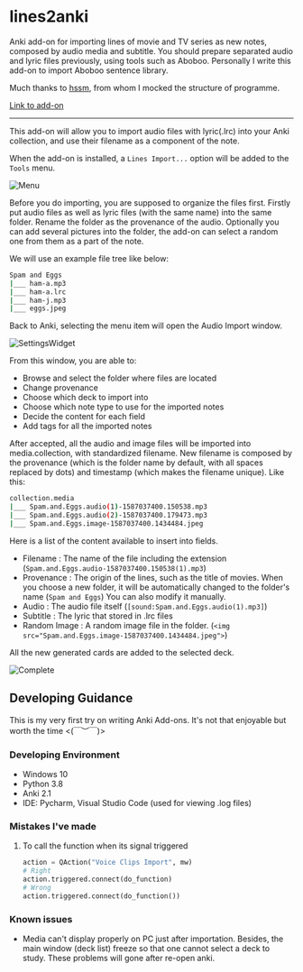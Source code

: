 # lines2anki

Anki add-on for importing lines of movie and TV series as new notes, composed by audio media and subtitle. You should prepare separated audio and lyric files previously, using tools such as Aboboo. Personally I write this add-on to import Aboboo sentence library.

Much thanks to [hssm](https://github.com/hssm/media-import), from whom I mocked the structure of programme.

[Link to add-on](https://ankiweb.net/shared/info/835340270)

---

This add-on will allow you to import audio files with lyric(.lrc) into your Anki collection, and use their filename as a component of the note.

When the add-on is installed, a `Lines Import...` option will be added to the `Tools` menu.

![Menu](https://github.com/feathered-hwang/lines2anki/blob/master/README.assets/Menu.png)

Before you do importing, you are supposed to organize the files first. Firstly put audio files as well as lyric files (with the same name) into the same folder. Rename the folder as the provenance of the audio. Optionally you can add several pictures into the folder, the add-on can select a random one from them as a part of the note.

We will use an example file tree like below:

```bash
Spam and Eggs
|___ ham-a.mp3
|___ ham-a.lrc
|___ ham-j.mp3
|___ eggs.jpeg
```

Back to Anki, selecting the menu item will open the Audio Import window.

![SettingsWidget](https://github.com/feathered-hwang/lines2anki/blob/master/README.assets/SettingsWidget.png)

From this window, you are able to:

- Browse and select the folder where files are located
- Change provenance
- Choose which deck to import into
- Choose which note type to use for the imported notes
- Decide the content for each field
- Add tags for all the imported notes

After accepted, all the audio and image files will be imported into media.collection, with standardized filename. New filename is composed by the provenance (which is the folder name by default, with all spaces replaced by dots) and timestamp (which makes the filename unique). Like this:

```bash
collection.media
|___ Spam.and.Eggs.audio(1)-1587037400.150538.mp3
|___ Spam.and.Eggs.audio(2)-1587037400.179473.mp3
|___ Spam.and.Eggs.image-1587037400.1434484.jpeg
```

Here is a list of the content available to insert into fields.

- Filename :     The name of the file including the extension (`Spam.and.Eggs.audio-1587037400.150538(1).mp3`)
- Provenance :   The origin of the lines, such as the title of movies. When you choose a new folder, it will be automatically changed to the folder's name (`Spam and Eggs`) You can also modify it manually.
- Audio :        The audio file itself (`[sound:Spam.and.Eggs.audio(1).mp3]`)
- Subtitle :     The lyric that stored in .lrc files
- Random Image : A random image file in the folder. (`<img src="Spam.and.Eggs.image-1587037400.1434484.jpeg">`)

All the new generated cards are added to the selected deck.

![Complete](https://github.com/feathered-hwang/lines2anki/blob/master/README.assets/Complete.png)

## Developing Guidance

This is my very first try on writing Anki Add-ons. It's not that enjoyable but worth the time  <(￣︶￣)>

### Developing Environment

- Windows 10
- Python 3.8
- Anki 2.1
- IDE: Pycharm, Visual Studio Code (used for viewing .log files)

### Mistakes I've made

1. To call the function when its signal triggered

   ```py
   action = QAction("Voice Clips Import", mw)
   # Right
   action.triggered.connect(do_function)
   # Wrong
   action.triggered.connect(do_function())
   ```

### Known issues

- Media can't display properly on PC just after importation.
Besides, the main window (deck list) freeze so that one cannot select a deck to study.
These problems will gone after re-open anki.